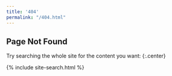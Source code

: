 ```yaml
---
title: '404'
permalink: "/404.html"
---
```


## <i class="fas fa-heart-broken"></i>Page Not Found

Try searching the whole site for the content you want:
{:.center}

{% include site-search.html %}
